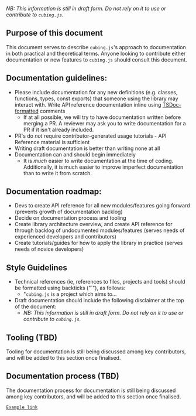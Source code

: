 *NB: This information is still in draft form. Do not rely on it to use or contribute to `cubing.js`.*

## Purpose of this document

This document serves to describe `cubing.js`'s approach to documentation in both practical and theoretical terms. Anyone looking to contribute either documentation or new features to `cubing.js` should consult this document.

## Documentation guidelines:

- Please include documentation for any new definitions (e.g. classes, functions, types, const exports) that someone using the library may interact with. Write API reference documentation inline using [TSDoc-formatted](https://tsdoc.org/) comments 
    - If at all possible, we will try to have documentation written before merging a PR. A reviewer may ask you to write documentation for a PR if it isn't already included.
- PR's do *not* require contributor-generated usage tutorials - API Reference material is sufficient
- Writing draft documentation is better than writing none at all
- Documentation can and should begin immediately 
  - It is *much* easier to write documentation at the time of coding. Additionally, it is much easier to improve imperfect documentation than to write it from scratch.

## Documentation roadmap:

- Devs to create API reference for all new modules/features going forward (prevents growth of documentation backlog)
- Decide on documentation process and tooling
- Create library architecture overview, and create API reference for through backlog of undocumented modules/features (serves needs of experienced developers and contributors)
- Create tutorials/guides for how to apply the library in practice (serves needs of novice developers)

## Style Guidelines

- Technical references (ie, references to files, projects and tools) should be formatted using backticks ("`"), as follows:
  - "`cubing.js` is a project which aims to...
- Draft documentation should include the following disclaimer at the top of the document:
  - *NB: This information is still in draft form. Do not rely on it to use or contribute to `cubing.js`.*

## Tooling (TBD)

Tooling for documentation is still being discussed among key contributors, and will be added to this section once finalised.

## Documentation process (TBD)

The documentation process for documentation is still being discussed among key contributors, and will be added to this section once finalised.

[`Example link`](alg/index.html)
